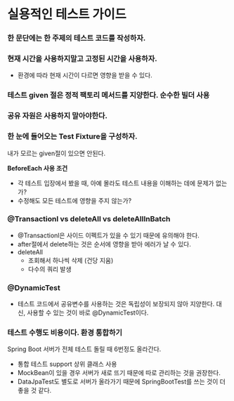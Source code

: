 # 실용적인 테스트 가이드 

### 한 문단에는 한 주제의 테스트 코드를 작성하자.

### 현재 시간을 사용하지말고 고정된 시간을 사용하자. 
+ 환경에 따라 현재 시간이 다르면 영향을 받을 수 있다.

### 테스트 given 절은 정적 팩토리 메서드를 지양한다. 순수한 빌더 사용

### 공유 자원은 사용하지 말아야한다.

### 한 눈에 들어오는 Test Fixture을 구성하자. 

내가 모르는 given절이 있으면 안된다. 

**BeforeEach 사용 조건** 

+ 각 테스트 입장에서 봤을 때, 아예 몰라도 테스트 내용을 이해하는 데에 문제가 없는가? 
+ 수정해도 모든 테스트에 영향을 주지 않는가? 

### @Transactionl vs deleteAll vs deleteAllInBatch
 
+ @Transactionl은 사이드 이펙트가 있을 수 있기 때문에 유의해야 한다.
+ after절에서 delete하는 것은 순서에 영향을 받아 에러가 날 수 있다. 
+ deleteAll
  + 조회해서 하나씩 삭제 (건당 지움)
  + 다수의 쿼리 발생

### @DynamicTest

+ 테스트 코드에서 공유변수를 사용하는 것은 독립성이 보장되지 않아 지양한다. 대신, 사용할 수 있는 것이 바로 @DynamicTest이다.

### 테스트 수행도 비용이다. 환경 통합하기

Spring Boot 서버가 전체 테스트 돌릴 때 6번정도 올라간다.

+ 통합 테스트 support 상위 클래스 사용 
+ MockBean이 있을 경우 서버가 새로 뜨기 때문에 따로 관리하는 것을 권장한다. 
+ DataJpaTest도 별도로 서버가 올라가기 때문에 SpringBootTest를 쓰는 것이 더 좋을 것 같다.
